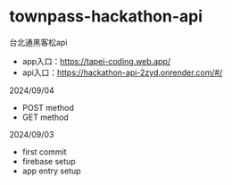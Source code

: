 # townpass-hackathon-api
台北通黑客松api

- app入口：https://tapei-coding.web.app/
- api入口：https://hackathon-api-2zyd.onrender.com/#/

2024/09/04
- POST method
- GET method

2024/09/03
- first commit
- firebase setup
- app entry setup
